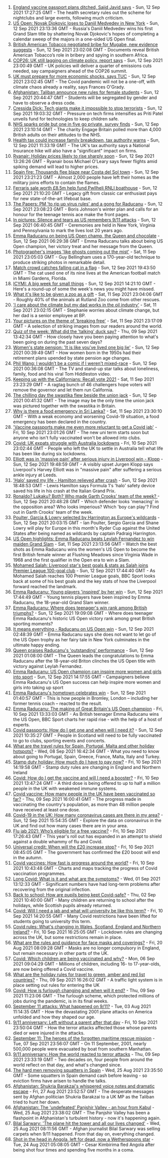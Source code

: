 1. [England vaccine passport plans ditched, Sajid Javid says](https://www.bbc.co.uk/news/uk-58535258?at_medium=RSS&at_campaign=KARANGA) - Sun, 12 Sep 2021 17:27:25 GMT - The health secretary rules out the scheme for nightclubs and large events, following much criticism.
2. [US Open: Novak Djokovic loses to Daniil Medvedev in New York](https://www.bbc.co.uk/sport/tennis/58540110?at_medium=RSS&at_campaign=KARANGA) - Sun, 12 Sep 2021 23:13:36 GMT - Russia's Daniil Medvedev wins his first Grand Slam title by shattering Novak Djokovic's hopes of completing a calendar sweep of the majors in a one-sided US Open final.
3. [British American Tobacco negotiated bribe for Mugabe, new evidence suggests](https://www.bbc.co.uk/news/world-58517339?at_medium=RSS&at_campaign=KARANGA) - Sun, 12 Sep 2021 23:02:08 GMT - Documents reveal British American Tobacco’s role in bribery and spying in southern Africa.
4. [COP26: UK still lagging on climate policy, report says](https://www.bbc.co.uk/news/science-environment-58520330?at_medium=RSS&at_campaign=KARANGA) - Sun, 12 Sep 2021 23:00:49 GMT - UK policies will deliver a quarter of emissions cuts needed, say campaigners ahead of the COP26 summit.
5. [UK must prepare for more economic shocks, says TUC](https://www.bbc.co.uk/news/business-58538887?at_medium=RSS&at_campaign=KARANGA) - Sun, 12 Sep 2021 23:02:45 GMT - The Covid pandemic will not be a one-off, with climate chaos already a reality, says Frances O'Grady.
6. [Afghanistan: Taliban announce new rules for female students](https://www.bbc.co.uk/news/world-asia-58537081?at_medium=RSS&at_campaign=KARANGA) - Sun, 12 Sep 2021 20:44:47 GMT - Students will be segregated by gender and have to observe a dress code.
7. [Cressida Dick: Tech giants make it impossible to stop terrorists](https://www.bbc.co.uk/news/business-58537599?at_medium=RSS&at_campaign=KARANGA) - Sun, 12 Sep 2021 19:03:32 GMT - Pressure on tech firms intensifies as Priti Patel unveils fund for technologies to keep children safe.
8. [NHS sparks pride but one in five go private, survey finds](https://www.bbc.co.uk/news/uk-58517295?at_medium=RSS&at_campaign=KARANGA) - Sun, 12 Sep 2021 23:10:14 GMT - The charity Engage Britain polled more than 4,000 British adults on their attitudes to the NHS.
9. [Health tax could increase family breakdown, tax authority warns](https://www.bbc.co.uk/news/uk-politics-58536118?at_medium=RSS&at_campaign=KARANGA) - Sun, 12 Sep 2021 11:33:19 GMT - The UK's tax authority says a National Insurance hike will also have a "significant" impact on firms.
10. [Ryanair: Holiday prices likely to rise sharply soon](https://www.bbc.co.uk/news/business-58537030?at_medium=RSS&at_campaign=KARANGA) - Sun, 12 Sep 2021 13:26:26 GMT - Ryanair boss Michael O'Leary says fewer flights amid spiking demand will lead to higher prices.
11. [Spain fire: Thousands flee blaze near Costa del Sol town](https://www.bbc.co.uk/news/world-europe-58540570?at_medium=RSS&at_campaign=KARANGA) - Sun, 12 Sep 2021 23:21:23 GMT - Almost 2,000 people have left their homes as the military joins efforts to contain the flames.
12. [Ferraris sale worth £8.5m help fund Pwllheli RNLI boathouse](https://www.bbc.co.uk/news/uk-wales-58537844?at_medium=RSS&at_campaign=KARANGA) - Sun, 12 Sep 2021 21:10:20 GMT - Legacy gift from classic car enthusiast pays for new state-of-the-art lifeboat base.
13. [The Papers: PM 'to rip up virus rules' and a gong for Raducanu](https://www.bbc.co.uk/news/blogs-the-papers-58540221?at_medium=RSS&at_campaign=KARANGA) - Sun, 12 Sep 2021 23:08:23 GMT - Boris Johnson's winter plan and calls for an honour for the teenage tennis ace make the front pages.
14. [In pictures: Silence and tears as US remembers 9/11 attacks](https://www.bbc.co.uk/news/world-us-canada-58530938?at_medium=RSS&at_campaign=KARANGA) - Sun, 12 Sep 2021 06:40:45 GMT - Ceremonies are held in New York, Virginia and Pennsylvania to mark the lives lost 20 years ago.
15. [Emma Raducanu on being US Open champ, the Queen and chocolate](https://www.bbc.co.uk/news/uk-58534876?at_medium=RSS&at_campaign=KARANGA) - Sun, 12 Sep 2021 06:29:38 GMT - Emma Raducanu talks about being US Open champion, her victory treat and her message from the Queen.
16. [Photographer's images 'like ghosts coming out the mist'](https://www.bbc.co.uk/news/uk-england-bristol-58505275?at_medium=RSS&at_campaign=KARANGA) - Sat, 11 Sep 2021 23:05:03 GMT - Guy Bellingham uses a 170-year-old technique to produce striking photos in remarkable detail.
17. [Match crowd catches falling cat in a flag](https://www.bbc.co.uk/news/world-us-canada-58540023?at_medium=RSS&at_campaign=KARANGA) - Sun, 12 Sep 2021 19:43:50 GMT - The cat used one of its nine lives at the American football match in Miami Gardens, Florida.
18. [ICYMI: A big week for small things](https://www.bbc.co.uk/news/world-58523824?at_medium=RSS&at_campaign=KARANGA) - Sun, 12 Sep 2021 14:21:10 GMT - Here's a round-up of some the week's news you might have missed.
19. [What it's like to be given a zoo as a gift](https://www.bbc.co.uk/news/uk-england-leicestershire-58479112?at_medium=RSS&at_campaign=KARANGA) - Sat, 11 Sep 2021 23:04:06 GMT - Roughly 40% of the animals at Rutland Zoo come from other rescues.
20. ['I care about the climate but my dad works in the oil industry'](https://www.bbc.co.uk/news/uk-england-london-58522466?at_medium=RSS&at_campaign=KARANGA) - Sat, 11 Sep 2021 23:02:15 GMT - Stephanie worries about climate change, but her dad is a senior employee at BP.
21. [Your pictures on the theme of 'breaking free'](https://www.bbc.co.uk/news/in-pictures-58500417?at_medium=RSS&at_campaign=KARANGA) - Sat, 11 Sep 2021 23:17:09 GMT - A selection of striking images from our readers around the world.
22. [Quiz of the week: What did the 'talking' duck say?](https://www.bbc.co.uk/news/world-58472583?at_medium=RSS&at_campaign=KARANGA) - Thu, 09 Sep 2021 13:42:34 GMT - How closely have you been paying attention to what's been going on during the past seven days?
23. [Women's state pension: 'It is like you've lived one big lie'](https://www.bbc.co.uk/news/uk-england-essex-58502789?at_medium=RSS&at_campaign=KARANGA) - Sun, 12 Sep 2021 00:39:49 GMT - How women born in the 1950s had their retirement plans upended by state pension age changes.
24. [Phil Wang: I wouldn’t be a comic if I weren't mixed-race](https://www.bbc.co.uk/news/entertainment-arts-58465277?at_medium=RSS&at_campaign=KARANGA) - Sun, 12 Sep 2021 00:36:08 GMT - The TV and stand-up star talks about loneliness, family, food and his viral Tom Hiddleston video.
25. [Keeping up with the Californians: Recall vote 2021](https://www.bbc.co.uk/news/world-us-canada-58504324?at_medium=RSS&at_campaign=KARANGA) - Sat, 11 Sep 2021 23:23:29 GMT - A ragtag bunch of 46 challengers hope voters will remove the governor and let them run California.
26. [The chilling day the swastika flew beside the union jack](https://www.bbc.co.uk/news/uk-england-nottinghamshire-58341335?at_medium=RSS&at_campaign=KARANGA) - Sun, 12 Sep 2021 00:41:32 GMT - The image may be the only time the union jack was pictured together with the swastika in Britain.
27. [Why is there a food emergency in Sri Lanka?](https://www.bbc.co.uk/news/world-asia-pacific-58485674?at_medium=RSS&at_campaign=KARANGA) - Sat, 11 Sep 2021 23:30:10 GMT - With a weak economy and worsening Covid-19 situation, a food emergency has been declared in the country.
28. ['Vaccine passports make me even more reluctant to get a Covid jab'](https://www.bbc.co.uk/news/newsbeat-58505658?at_medium=RSS&at_campaign=KARANGA) - Fri, 10 Sep 2021 23:01:26 GMT - The new uni term starts soon but anyone who isn't fully vaccinated won't be allowed into clubs.
29. [Covid: UK expats struggle with Australia lockdowns](https://www.bbc.co.uk/news/uk-england-hereford-worcester-58434251?at_medium=RSS&at_campaign=KARANGA) - Fri, 10 Sep 2021 23:02:44 GMT - People who left the UK to settle in Australia tell what life has been like during six lockdowns.
30. [Elliott was in 'massive pain' after serious injury in Liverpool win - Klopp](https://www.bbc.co.uk/sport/football/58538220?at_medium=RSS&at_campaign=KARANGA) - Sun, 12 Sep 2021 19:48:59 GMT - A visibly upset Jurgen Klopp says Liverpool's Harvey Elliott was in "massive pain" after suffering a serious ankle injury at Leeds.
31. ['Halo' saved my life - Hamilton relieved after crash](https://www.bbc.co.uk/sport/formula1/58539315?at_medium=RSS&at_campaign=KARANGA) - Sun, 12 Sep 2021 18:48:53 GMT - Lewis Hamilton says Formula 1's 'halo' safety device saved his life in his crash at the Italian Grand Prix.
32. [Ronaldo? Lukaku? Both? Who made Garth Crooks' team of the week? ](https://www.bbc.co.uk/sport/football/58537619?at_medium=RSS&at_campaign=KARANGA) - Sun, 12 Sep 2021 20:48:28 GMT - Which defender looks 'menacing' in the opposition area? Who looks imperious? Which 'boy can play'? Find out in Garth Crooks' team of the week.
33. [Poulter, Garcia & Lowry selected by Harrington as Europe's wildcards](https://www.bbc.co.uk/sport/golf/58538585?at_medium=RSS&at_campaign=KARANGA) - Sun, 12 Sep 2021 20:03:15 GMT - Ian Poulter, Sergio Garcia and Shane Lowry will play for Europe in this month's Ryder Cup against the United States after being named as wildcards by captain Padraig Harrington.
34. [US Open highlights: Emma Raducanu beats Leylah Fernandez to win maiden Grand Slam](https://www.bbc.co.uk/sport/av/tennis/58533722?at_medium=RSS&at_campaign=KARANGA) - Sat, 11 Sep 2021 23:13:56 GMT - Watch the best shots as Emma Raducanu wins the women's US Open to become the first British female winner at Flushing Meadows since Virginia Wade in 1968 and the first qualifier in the Open era to win a Slam.
35. [Mohamed Salah: Liverpool star's best goals & stats as Salah joins Premier League 100-goal club](https://www.bbc.co.uk/sport/av/football/58539575?at_medium=RSS&at_campaign=KARANGA) - Sun, 12 Sep 2021 17:44:40 GMT - As Mohamed Salah reaches 100 Premier League goals, BBC Sport looks back at some of his best goals and the key stats of how the Liverpool forward reached the landmark.
36. [Emma Raducanu: Young players 'inspired' by her win](https://www.bbc.co.uk/news/uk-58539735?at_medium=RSS&at_campaign=KARANGA) - Sun, 12 Sep 2021 17:44:49 GMT - Young tennis players have been inspired by Emma Raducanu, the 18-year-old Grand Slam winner.
37. [Emma Raducanu: Where does teenager's win rank among British triumphs?](https://www.bbc.co.uk/sport/tennis/58534133?at_medium=RSS&at_campaign=KARANGA) - Sun, 12 Sep 2021 19:09:08 GMT - Where does teenager Emma Raducanu's historic US Open victory rank among great British sporting moments?
38. [It means everything - Raducanu on US Open win](https://www.bbc.co.uk/sport/tennis/58533776?at_medium=RSS&at_campaign=KARANGA) - Sun, 12 Sep 2021 02:48:39 GMT - Emma Raducanu says she does not want to let go of the US Open trophy as her fairy tale in New York culminates in the ultimate happy ending.
39. [Queen praises Raducanu's 'outstanding' performance](https://www.bbc.co.uk/sport/tennis/58533034?at_medium=RSS&at_campaign=KARANGA) - Sun, 12 Sep 2021 01:08:00 GMT - The Queen leads the congratulations to Emma Raducanu after the 18-year-old Briton clinches the US Open title with victory against Leylah Fernandez.
40. [Emma Raducanu: US Open champion can inspire more women and girls into sport](https://www.bbc.co.uk/sport/tennis/58535587?at_medium=RSS&at_campaign=KARANGA) - Sun, 12 Sep 2021 14:17:55 GMT - Campaigners believe Emma Raducanu's US Open success can help inspire more women and girls into taking up sport
41. [Emma Raducanu's hometown celebrates  win](https://www.bbc.co.uk/news/uk-58533861?at_medium=RSS&at_campaign=KARANGA) - Sun, 12 Sep 2021 01:40:57 GMT - This is how people in Bromley, London – including her former tennis coach – reacted to the result.
42. [Emma Raducanu: The making of Great Britain's US Open champion](https://www.bbc.co.uk/sport/tennis/58510368?at_medium=RSS&at_campaign=KARANGA) - Fri, 10 Sep 2021 13:33:03 GMT - As British teenager Emma Raducanu wins the US Open, BBC Sport charts her rapid rise - with the help of a host of experts.
43. [Covid passports: How do I get one and when will I need it?](https://www.bbc.co.uk/news/explainers-55718553?at_medium=RSS&at_campaign=KARANGA) - Sun, 12 Sep 2021 10:35:27 GMT - People in Scotland will need to be fully vaccinated to go to clubs, sporting events and concerts.
44. [What are the travel rules for Spain, Portugal, Malta and other holiday hotspots?](https://www.bbc.co.uk/news/explainers-56997931?at_medium=RSS&at_campaign=KARANGA) - Wed, 08 Sep 2021 16:42:34 GMT - What you need to know about going to Portugal, Spain, Greece, France, Malta, Italy and Turkey.
45. [Stamp duty holiday: How much do I have to pay now?](https://www.bbc.co.uk/news/business-53319433?at_medium=RSS&at_campaign=KARANGA) - Fri, 10 Sep 2021 14:19:58 GMT - Stamp duty rules are changing in England and Northern Ireland
46. [Covid: How do I get the vaccine and will I need a booster?](https://www.bbc.co.uk/news/health-55045639?at_medium=RSS&at_campaign=KARANGA) - Fri, 10 Sep 2021 13:47:24 GMT - A third dose is being offered to up to half a million people in the UK with weakened immune systems.
47. [Covid vaccine: How many people in the UK have been vaccinated so far?](https://www.bbc.co.uk/news/health-55274833?at_medium=RSS&at_campaign=KARANGA) - Thu, 09 Sep 2021 16:00:41 GMT - The progress made in vaccinating the country's population, as more than 48 million people have received at least one dose.
48. [Covid-19 in the UK: How many coronavirus cases are there in my area?](https://www.bbc.co.uk/news/uk-51768274?at_medium=RSS&at_campaign=KARANGA) - Sun, 12 Sep 2021 15:54:35 GMT - Explore the data on coronavirus in the UK and find out how many cases there are in your area.
49. [Flu jab 2021: Who’s eligible for a free vaccine?](https://www.bbc.co.uk/news/health-53847025?at_medium=RSS&at_campaign=KARANGA) - Fri, 10 Sep 2021 17:26:43 GMT - This year's roll out has expanded in an attempt to shield against a double whammy of flu and Covid.
50. [Universal credit: When will the £20 increase stop?](https://www.bbc.co.uk/news/uk-41487126?at_medium=RSS&at_campaign=KARANGA) - Fri, 10 Sep 2021 08:45:05 GMT - The government has confirmed the £20 boost will end in the autumn.
51. [Covid vaccines: How fast is progress around the world?](https://www.bbc.co.uk/news/world-56237778?at_medium=RSS&at_campaign=KARANGA) - Fri, 10 Sep 2021 10:43:48 GMT - Charts and maps tracking the progress of Covid vaccination programmes.
52. [Long Covid: What is it and what are the symptoms?](https://www.bbc.co.uk/news/health-57833394?at_medium=RSS&at_campaign=KARANGA) - Wed, 01 Sep 2021 13:12:33 GMT - Significant numbers have had long-term problems after recovering from the original infection.
53. [Back to school: How are pupils being kept Covid-safe?](https://www.bbc.co.uk/news/education-51643556?at_medium=RSS&at_campaign=KARANGA) - Thu, 02 Sep 2021 10:40:00 GMT - Many children are returning to school after the holidays, while Scottish pupils already returned.
54. [Covid: Will I need a jab and what will university be like this term?](https://www.bbc.co.uk/news/explainers-52753913?at_medium=RSS&at_campaign=KARANGA) - Fri, 10 Sep 2021 14:20:55 GMT - Many Covid restrictions have been lifted for students going to university this term.
55. [Covid rules: What's changing in Wales, Scotland, England and Northern Ireland?](https://www.bbc.co.uk/news/explainers-52530518?at_medium=RSS&at_campaign=KARANGA) - Fri, 10 Sep 2021 16:25:05 GMT - Lockdown rules are changing across the UK, but some restrictions remain in place.
56. [What are the rules and guidance for face masks and coverings?](https://www.bbc.co.uk/news/health-51205344?at_medium=RSS&at_campaign=KARANGA) - Fri, 20 Aug 2021 08:09:28 GMT - Masks are no longer compulsory in England, but remain necessary in other parts of the UK.
57. [Covid: Which children are being vaccinated and why?](https://www.bbc.co.uk/news/health-57888429?at_medium=RSS&at_campaign=KARANGA) - Mon, 06 Sep 2021 09:04:29 GMT - Millions of children, including 16- to 17-year-olds, are now being offered a Covid vaccine.
58. [What are the holiday rules for travel to green, amber and red list countries?](https://www.bbc.co.uk/news/explainers-52544307?at_medium=RSS&at_campaign=KARANGA) - Thu, 09 Sep 2021 16:26:02 GMT - A traffic light system is in place setting out rules for entering the UK
59. [Covid: How is furlough changing and when will it end?](https://www.bbc.co.uk/news/explainers-52135342?at_medium=RSS&at_campaign=KARANGA) - Thu, 09 Sep 2021 11:23:06 GMT - The furlough scheme, which protected millions of jobs during the pandemic, is in its final weeks.
60. [September 11 attacks: What happened on 9/11?](https://www.bbc.co.uk/news/world-us-canada-57698668?at_medium=RSS&at_campaign=KARANGA) - Tue, 03 Aug 2021 11:14:35 GMT - How the devastating 2001 plane attacks on America unfolded and how they shaped our age.
61. [9/11 anniversary: Left without a parent after that day](https://www.bbc.co.uk/news/world-us-canada-58508260?at_medium=RSS&at_campaign=KARANGA) - Fri, 10 Sep 2021 23:50:04 GMT - How the terror attacks affected those whose parents died or were injured in the attacks.
62. [September 11: The heroes of the forgotten maritime rescue mission](https://www.bbc.co.uk/news/world-us-canada-58463014?at_medium=RSS&at_campaign=KARANGA) - Tue, 07 Sep 2021 23:56:07 GMT - On 11 September, 2001, nearly 500,000 people were evacuated by boat from southern Manhattan.
63. [9/11 anniversary: How the world reacted to terror attacks](https://www.bbc.co.uk/news/world-us-canada-58509703?at_medium=RSS&at_campaign=KARANGA) - Thu, 09 Sep 2021 23:33:19 GMT - Two decades on, four people from around the world reflect on that day, and what's changed since.
64. [The hard men removing squatters in Spain](https://www.bbc.co.uk/news/stories-58310532?at_medium=RSS&at_campaign=KARANGA) - Wed, 25 Aug 2021 23:35:50 GMT - Some squatters in Spain demand cash before leaving - so eviction firms have arisen to handle the talks.
65. [Afghanistan: Shukria Barakzai's whispered voice notes and dramatic escape](https://www.bbc.co.uk/news/world-asia-58345901?at_medium=RSS&at_campaign=KARANGA) - Fri, 27 Aug 2021 23:52:57 GMT - The desperate messages sent by Afghan politician Shukria Barakzai to a UK MP as the Taliban tried to hunt her down.
66. [Afghanistan: The 'undefeated' Panjshir Valley - an hour from Kabul](https://www.bbc.co.uk/news/world-asia-58329527?at_medium=RSS&at_campaign=KARANGA) - Wed, 25 Aug 2021 23:38:02 GMT - The Panjshir Valley has been a flashpoint in Afghanistan's turbulent history - now it's happening again.
67. [Bilal Sarwary: 'The plane hit the tower and all our lives changed'](https://www.bbc.co.uk/news/world-south-asia-58071592?at_medium=RSS&at_campaign=KARANGA) - Wed, 25 Aug 2021 08:11:56 GMT - Afghan journalist Bilal Sarwary was selling carpets when 9/11 happened. From that day on, everything changed.
68. [Shot in the head in Angola, left for dead, now a Wetherspoons star](https://www.bbc.co.uk/news/uk-58266180?at_medium=RSS&at_campaign=KARANGA) - Tue, 24 Aug 2021 05:08:05 GMT - Cesar Kimbirima fled Angola after being shot four times and spending five months in a coma.
